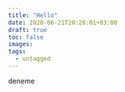 ```yaml
---
title: "Hello"
date: 2020-06-21T20:28:01+03:00
draft: true
toc: false
images:
tags:
  - untagged
---
```


deneme